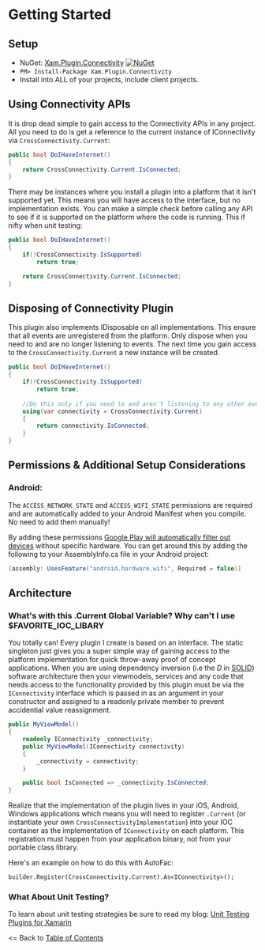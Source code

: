 # Getting Started

## Setup
* NuGet: [Xam.Plugin.Connectivity](http://www.nuget.org/packages/Xam.Plugin.Connectivity) [![NuGet](https://img.shields.io/nuget/v/Xam.Plugin.Connectivity.svg?label=NuGet)](https://www.nuget.org/packages/Xam.Plugin.Connectivity/)
* `PM> Install-Package Xam.Plugin.Connectivity`
* Install into ALL of your projects, include client projects.


## Using Connectivity APIs
It is drop dead simple to gain access to the Connectivity APIs in any project. All you need to do is get a reference to the current instance of IConnectivity via `CrossConnectivity.Current`:

```csharp
public bool DoIHaveInternet()
{
    return CrossConnectivity.Current.IsConnected;
}
```

There may be instances where you install a plugin into a platform that it isn't supported yet. This means you will have access to the interface, but no implementation exists. You can make a simple check before calling any API to see if it is supported on the platform where the code is running. This if nifty when unit testing:

```csharp
public bool DoIHaveInternet()
{
    if(!CrossConnectivity.IsSupported)
        return true;

    return CrossConnectivity.Current.IsConnected;
}
```

## Disposing of Connectivity Plugin
This plugin also implements IDisposable on all implementations. This ensure that all events are unregistered from the platform. Only dispose when you need to and are no longer listening to events. The next time you gain access to the `CrossConnectivity.Current` a new instance will be created.

```csharp
public bool DoIHaveInternet()
{
    if(!CrossConnectivity.IsSupported)
        return true;
        
    //Do this only if you need to and aren't listening to any other events as they will not fire.
    using(var connectivity = CrossConnectivity.Current)
    {
        return connectivity.IsConnected;
    }
}
```


## Permissions & Additional Setup Considerations

### Android:
The `ACCESS_NETWORK_STATE` and `ACCESS_WIFI_STATE` permissions are required and are automatically added to your Android Manifest when you compile. No need to add them manually!

By adding these permissions [Google Play will automatically filter out devices](http://developer.android.com/guide/topics/manifest/uses-feature-element.html#permissions-features) without specific hardware. You can get around this by adding the following to your AssemblyInfo.cs file in your Android project:

```csharp
[assembly: UsesFeature("android.hardware.wifi", Required = false)]
```

## Architecture

### What's with this .Current Global Variable? Why can't I use $FAVORITE_IOC_LIBARY
You totally can! Every plugin I create is based on an interface. The static singleton just gives you a super simple way of gaining access to the platform implementation for quick throw-away proof of concept applications. When you are using dependency inversion (i.e the _D_ in [SOLID](https://en.wikipedia.org/wiki/SOLID_(object-oriented_design))) software architecture then your viewmodels, services and any code that needs access to the functionality provided by this plugin must be via the `IConnectivity` interface which is passed in as an argument in your constructor and assigned to a readonly private member to prevent accidential value reassignment.


```csharp
public MyViewModel()
{
    readonly IConnectivity _connectivity;
    public MyViewModel(IConnectivity connectivity)
    {
        _connectivity = connectivity;
    }

    public bool IsConnected => _connectivity.IsConnected;
}
```

Realize that the implementation of the plugin lives in your iOS, Android, Windows applications which means you will need to register `.Current` (or instantiate your own `CrossConnectivityImplementation`) into your IOC container as the implementation of `IConnectivity` on each platform. This registration must happen from your application binary, not from your portable class library.

Here's an example on how to do this with AutoFac:

```
builder.Register(CrossConnectivity.Current).As<IConnectivity>();
```

### What About Unit Testing?
To learn about unit testing strategies be sure to read my blog: [Unit Testing Plugins for Xamarin](http://motzcod.es/post/159267241302/unit-testing-plugins-for-xamarin)


<= Back to [Table of Contents](README.md)
